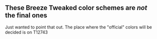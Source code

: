 ## These Breeze Tweaked color schemes are *not* the final ones
Just wanted to point that out. The place where the "official" colors will be decided is on T12743
